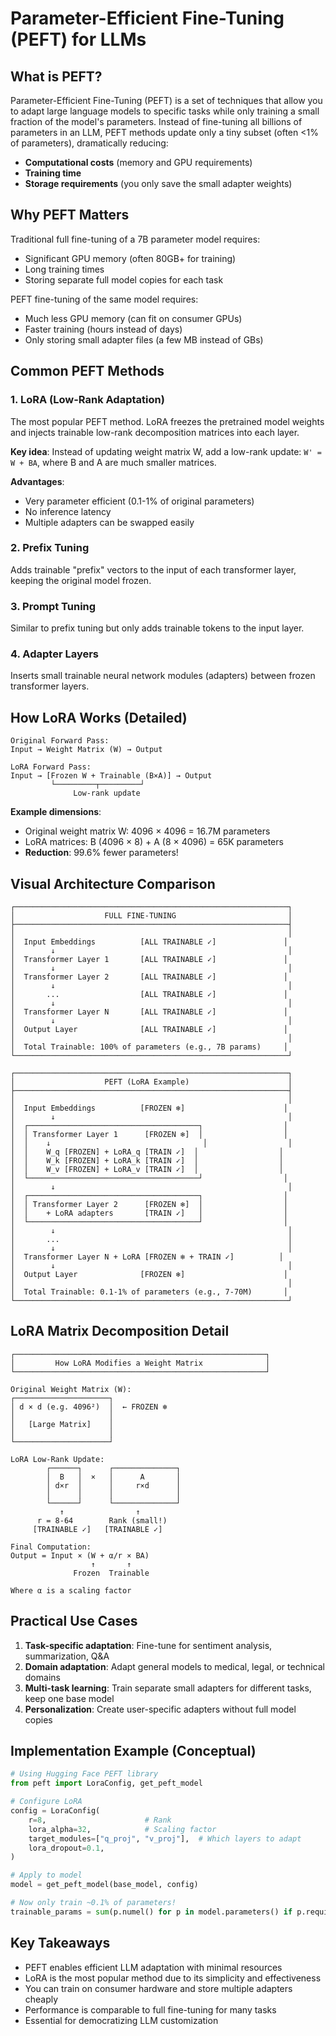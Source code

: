 # Parameter-Efficient Fine-Tuning (PEFT) for LLMs

## What is PEFT?

Parameter-Efficient Fine-Tuning (PEFT) is a set of techniques that allow you to adapt large language models to specific tasks while only training a small fraction of the model's parameters. Instead of fine-tuning all billions of parameters in an LLM, PEFT methods update only a tiny subset (often <1% of parameters), dramatically reducing:

- **Computational costs** (memory and GPU requirements)
- **Training time**
- **Storage requirements** (you only save the small adapter weights)

## Why PEFT Matters

Traditional full fine-tuning of a 7B parameter model requires:
- Significant GPU memory (often 80GB+ for training)
- Long training times
- Storing separate full model copies for each task

PEFT fine-tuning of the same model requires:
- Much less GPU memory (can fit on consumer GPUs)
- Faster training (hours instead of days)
- Only storing small adapter files (a few MB instead of GBs)

## Common PEFT Methods

### 1. **LoRA (Low-Rank Adaptation)**
The most popular PEFT method. LoRA freezes the pretrained model weights and injects trainable low-rank decomposition matrices into each layer.

**Key idea**: Instead of updating weight matrix W, add a low-rank update: `W' = W + BA`, where B and A are much smaller matrices.

**Advantages**:
- Very parameter efficient (0.1-1% of original parameters)
- No inference latency
- Multiple adapters can be swapped easily

### 2. **Prefix Tuning**
Adds trainable "prefix" vectors to the input of each transformer layer, keeping the original model frozen.

### 3. **Prompt Tuning**
Similar to prefix tuning but only adds trainable tokens to the input layer.

### 4. **Adapter Layers**
Inserts small trainable neural network modules (adapters) between frozen transformer layers.

## How LoRA Works (Detailed)

```
Original Forward Pass:
Input → Weight Matrix (W) → Output

LoRA Forward Pass:
Input → [Frozen W + Trainable (B×A)] → Output
         └─────────┬─────────┘
              Low-rank update
```

**Example dimensions**:
- Original weight matrix W: 4096 × 4096 = 16.7M parameters
- LoRA matrices: B (4096 × 8) + A (8 × 4096) = 65K parameters
- **Reduction**: 99.6% fewer parameters!

## Visual Architecture Comparison

```
┌─────────────────────────────────────────────────────────────┐
│                    FULL FINE-TUNING                         │
├─────────────────────────────────────────────────────────────┤
│                                                             │
│  Input Embeddings          [ALL TRAINABLE ✓]               │
│        ↓                                                    │
│  Transformer Layer 1       [ALL TRAINABLE ✓]               │
│        ↓                                                    │
│  Transformer Layer 2       [ALL TRAINABLE ✓]               │
│        ↓                                                    │
│       ...                  [ALL TRAINABLE ✓]               │
│        ↓                                                    │
│  Transformer Layer N       [ALL TRAINABLE ✓]               │
│        ↓                                                    │
│  Output Layer              [ALL TRAINABLE ✓]               │
│                                                             │
│  Total Trainable: 100% of parameters (e.g., 7B params)     │
└─────────────────────────────────────────────────────────────┘

┌─────────────────────────────────────────────────────────────┐
│                    PEFT (LoRA Example)                      │
├─────────────────────────────────────────────────────────────┤
│                                                             │
│  Input Embeddings          [FROZEN ❄]                      │
│        ↓                                                    │
│  ┌──────────────────────────────────────┐                  │
│  │ Transformer Layer 1      [FROZEN ❄]  │                  │
│  │    ↓                                  │                  │
│  │    W_q [FROZEN] + LoRA_q [TRAIN ✓]  │                  │
│  │    W_k [FROZEN] + LoRA_k [TRAIN ✓]  │                  │
│  │    W_v [FROZEN] + LoRA_v [TRAIN ✓]  │                  │
│  └──────────────────────────────────────┘                  │
│        ↓                                                    │
│  ┌──────────────────────────────────────┐                  │
│  │ Transformer Layer 2      [FROZEN ❄]  │                  │
│  │    + LoRA adapters       [TRAIN ✓]   │                  │
│  └──────────────────────────────────────┘                  │
│        ↓                                                    │
│       ...                                                   │
│        ↓                                                    │
│  Transformer Layer N + LoRA [FROZEN ❄ + TRAIN ✓]          │
│        ↓                                                    │
│  Output Layer              [FROZEN ❄]                      │
│                                                             │
│  Total Trainable: 0.1-1% of parameters (e.g., 7-70M)       │
└─────────────────────────────────────────────────────────────┘
```

## LoRA Matrix Decomposition Detail

```
┌────────────────────────────────────────────────────────┐
│         How LoRA Modifies a Weight Matrix              │
└────────────────────────────────────────────────────────┘

Original Weight Matrix (W):
┌─────────────────────┐
│ d × d (e.g. 4096²)  │  ← FROZEN ❄
│                     │
│   [Large Matrix]    │
│                     │
└─────────────────────┘

LoRA Low-Rank Update:
        ┌──────┐      ┌──────────────┐
        │  B   │  ×   │      A       │
        │ d×r  │      │     r×d      │
        │      │      │              │
        └──────┘      └──────────────┘
           ↑                ↑
      r = 8-64        Rank (small!)
     [TRAINABLE ✓]   [TRAINABLE ✓]

Final Computation:
Output = Input × (W + α/r × BA)
                  ↑       ↑
              Frozen  Trainable
              
Where α is a scaling factor
```

## Practical Use Cases

1. **Task-specific adaptation**: Fine-tune for sentiment analysis, summarization, Q&A
2. **Domain adaptation**: Adapt general models to medical, legal, or technical domains
3. **Multi-task learning**: Train separate small adapters for different tasks, keep one base model
4. **Personalization**: Create user-specific adapters without full model copies

## Implementation Example (Conceptual)

```python
# Using Hugging Face PEFT library
from peft import LoraConfig, get_peft_model

# Configure LoRA
config = LoraConfig(
    r=8,                      # Rank
    lora_alpha=32,            # Scaling factor
    target_modules=["q_proj", "v_proj"],  # Which layers to adapt
    lora_dropout=0.1,
)

# Apply to model
model = get_peft_model(base_model, config)

# Now only train ~0.1% of parameters!
trainable_params = sum(p.numel() for p in model.parameters() if p.requires_grad)
```

## Key Takeaways

- PEFT enables efficient LLM adaptation with minimal resources
- LoRA is the most popular method due to its simplicity and effectiveness
- You can train on consumer hardware and store multiple adapters cheaply
- Performance is comparable to full fine-tuning for many tasks
- Essential for democratizing LLM customization
